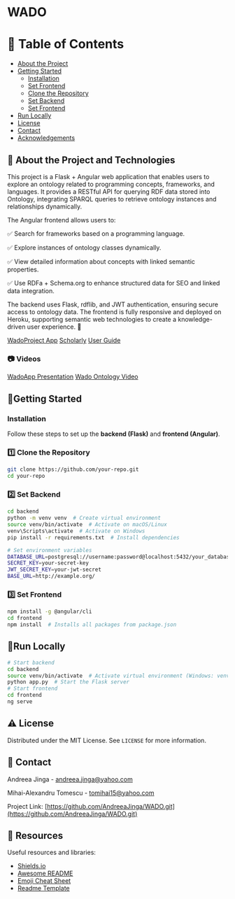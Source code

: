 # WADO

# :notebook_with_decorative_cover: Table of Contents

- [About the Project](#star2-about-the-project-and-technologies)
- [Getting Started](#getting-started)
  - [Installation](#Installation)
  - [Set Frontend](#3-set-frontend)
  - [Clone the Repository](#1-clone-the-repository)
  - [Set Backend](#2-set-backend)
  - [Set Frontend](#3-set-frontend)
- [Run Locally](#Run-Locally)
- [License](#warning-license)
- [Contact](#handshake-contact)
- [Acknowledgements](#gem-resources)


<!-- About the Project -->
## :star2: About the Project and Technologies
This project is a Flask + Angular web application that enables users to explore an ontology related to programming concepts, frameworks, and languages. It provides a RESTful API for querying RDF data stored into Ontology, integrating SPARQL queries to retrieve ontology instances and relationships dynamically.

The Angular frontend allows users to:

✅ Search for frameworks based on a programming language.

✅ Explore instances of ontology classes dynamically.

✅ View detailed information about concepts with linked semantic properties.

✅ Use RDFa + Schema.org to enhance structured data for SEO and linked data integration.

The backend uses Flask, rdflib, and JWT authentication, ensuring secure access to ontology data. The frontend is fully responsive and deployed on Heroku, supporting semantic web technologies to create a knowledge-driven user experience. 🚀

[WadoProject App](https://wado-front-32b84554e810.herokuapp.com/welcome)
[Scholarly](https://tomihai15.github.io/scholarly/)
[User Guide](https://tomihai15.github.io/scholarly/userguide.html)

<!-- Screenshots -->
### :camera: Videos
[WadoApp Presentation](https://youtu.be/eWXzYP9_s4Q)
[Wado Ontology Video](https://youtu.be/Y4TuQuMhg74)



<div align="center"> 
  <!-- <img src="https://placehold.co/600x400?text=Your+Screenshot+here" alt="screenshot" /> -->
</div>


## :partying_face:Getting Started

### Installation

Follow these steps to set up the **backend (Flask)** and **frontend (Angular)**.

### 1️⃣ **Clone the Repository**
```bash
git clone https://github.com/your-repo.git
cd your-repo
```
### 2️⃣ **Set Backend**

```bash
cd backend
python -m venv venv  # Create virtual environment
source venv/bin/activate  # Activate on macOS/Linux
venv\Scripts\activate  # Activate on Windows
pip install -r requirements.txt  # Install dependencies

# Set environment variables
DATABASE_URL=postgresql://username:password@localhost:5432/your_database
SECRET_KEY=your-secret-key
JWT_SECRET_KEY=your-jwt-secret
BASE_URL=http://example.org/
```

### 3️⃣ **Set Frontend**

```bash
npm install -g @angular/cli
cd frontend
npm install  # Installs all packages from package.json
```

## :runner:**Run Locally**

```bash
# Start backend
cd backend
source venv/bin/activate  # Activate virtual environment (Windows: venv\Scripts\activate)
python app.py  # Start the Flask server
# Start frontend
cd frontend
ng serve
```

## :warning: License

Distributed under the MIT License. See `LICENSE` for more information.


<!-- Contact -->
## :handshake: Contact

Andreea Jinga - andreea.jinga@yahoo.com

Mihai-Alexandru Tomescu - tomihai15@yahoo.com

Project Link: [https://github.com/AndreeaJinga/WADO.git](https://github.com/AndreeaJinga/WADO.git)


## :gem: Resources

Useful resources and libraries:

 - [Shields.io](https://shields.io/)
 - [Awesome README](https://github.com/matiassingers/awesome-readme)
 - [Emoji Cheat Sheet](https://github.com/ikatyang/emoji-cheat-sheet/blob/master/README.md#travel--places)
 - [Readme Template](https://github.com/othneildrew/Best-README-Template)











